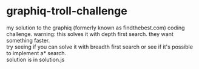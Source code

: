 # graphiq-troll-challenge
my solution to the graphiq (formerly known as findthebest.com) coding challenge. warning: this solves it with depth first search. they want something faster.<br>
try seeing if you can solve it with breadth first search or see if it's possible to implement a* search.<br>
solution is in solution.js
